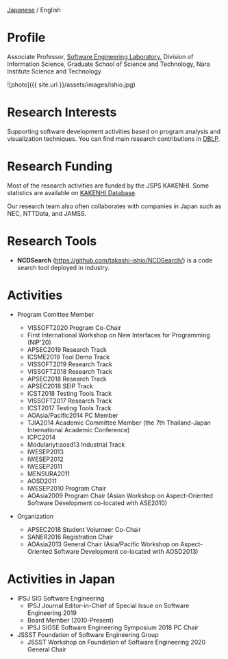 [Japanese](index.html) / English

# Profile

Associate Professor, [Software Engineering Laboratory](https://naist-se.github.io/), Division of Information Science, Graduate School of Science and Technology, Nara Institute Science and Technology

![photo]({{ site.url }}/assets/images/ishio.jpg)

# Research Interests

Supporting software development activities based on program analysis and visualization techniques.
You can find main research contributions in [DBLP](https://dblp.org/pers/hd/i/Ishio:Takashi).

# Research Funding

Most of the research activities are funded by the JSPS KAKENHI.
Some statistics are available on [KAKENHI Database](https://nrid.nii.ac.jp/en/nrid/1000060452413/).

Our research team also often collaborates with companies in Japan such as NEC, NTTData, and JAMSS.


# Research Tools

 - **NCDSearch** (<https://github.com/takashi-ishio/NCDSearch/>) is a code search tool deployed in industry.


# Activities

 - Program Comittee Member
   - VISSOFT2020 Program Co-Chair
   - First International Workshop on New Interfaces for Programming (NIP'20)
   - APSEC2019 Research Track
   - ICSME2019 Tool Demo Track 
   - VISSOFT2019 Research Track
   - VISSOFT2018 Research Track
   - APSEC2018 Research Track
   - APSEC2018 SEIP Track
   - ICST2018 Testing Tools Track
   - VISSOFT2017 Research Track
   - ICST2017 Testing Tools Track
   - AOAsia/Pacific2014 PC Member
   - TJIA2014 Academic Committee Member (the 7th Thailand-Japan International Academic Conference)
   - ICPC2014
   - Modulariyt:aosd13 Industrial Track
   - IWESEP2013
   - IWESEP2012
   - IWESEP2011
   - MENSURA2011
   - AOSD2011
   - IWESEP2010 Program Chair
   - AOAsia2009 Program Chair (Asian Workshop on Aspect-Oriented Software Development co-located with ASE2010)

 - Organization
   - APSEC2018 Student Volunteer Co-Chair
   - SANER2016 Registration Chair
   - AOAsia2013 General Chair (Asia/Pacific Workshop on Aspect-Oriented Software Development co-located with AOSD2013)

# Activities in Japan

 - IPSJ SIG Software Engineering
   - IPSJ Journal Editor-in-Chief of Special Issue on Software Engineering 2019
   - Board Member (2010-Present)
   - IPSJ SIGSE Software Engineering Symposium 2018 PC Chair
 - JSSST Foundation of Software Engineering Group
   - JSSST Workshop on Foundation of Software Engineering 2020 General Chair



